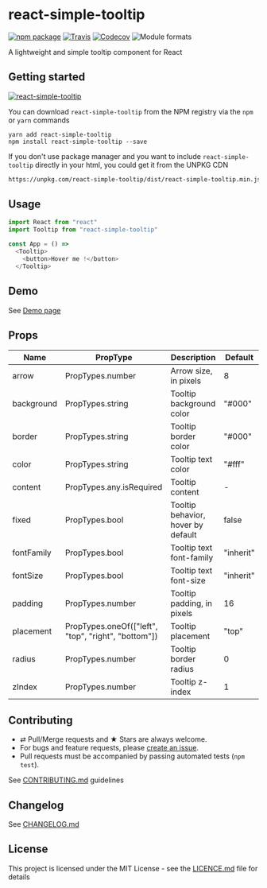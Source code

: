 # react-simple-tooltip

[![npm package][npm-badge]][npm]
[![Travis][build-badge]][build]
[![Codecov][codecov-badge]][codecov]
![Module formats][module-formats]

A lightweight and simple tooltip component for React

## Getting started

[![react-simple-tooltip](https://nodei.co/npm/react-simple-tooltip.png?downloads=true&downloadRank=true&stars=true)](https://nodei.co/npm/react-simple-tooltip/)

You can download `react-simple-tooltip` from the NPM registry via the `npm` or `yarn` commands

```shell
yarn add react-simple-tooltip
npm install react-simple-tooltip --save
```

If you don't use package manager and you want to include `react-simple-tooltip` directly in your html, you could get it from the UNPKG CDN

```html
https://unpkg.com/react-simple-tooltip/dist/react-simple-tooltip.min.js.
```

## Usage

```javascript
import React from "react"
import Tooltip from "react-simple-tooltip"

const App = () =>
  <Tooltip>
    <button>Hover me !</button>
  </Tooltip>
```

## Demo

See [Demo page][github-page]

## Props

|Name|PropType|Description|Default
|---|---|---|---
|arrow|PropTypes.number|Arrow size, in pixels|8
|background|PropTypes.string|Tooltip background color|"#000"
|border|PropTypes.string|Tooltip border color|"#000"
|color|PropTypes.string|Tooltip text color|"#fff"
|content|PropTypes.any.isRequired|Tooltip content|-
|fixed|PropTypes.bool|Tooltip behavior, hover by default|false
|fontFamily|PropTypes.bool|Tooltip text font-family|"inherit"
|fontSize|PropTypes.bool|Tooltip text font-size|"inherit"
|padding|PropTypes.number|Tooltip padding, in pixels|16
|placement|PropTypes.oneOf(["left", "top", "right", "bottom"])|Tooltip placement|"top"
|radius|PropTypes.number|Tooltip border radius|0
|zIndex|PropTypes.number|Tooltip z-index|1

## Contributing

* ⇄ Pull/Merge requests and ★ Stars are always welcome.
* For bugs and feature requests, please [create an issue][github-issue].
* Pull requests must be accompanied by passing automated tests (`npm test`).

See [CONTRIBUTING.md](./CONTRIBUTING.md) guidelines

## Changelog

See [CHANGELOG.md](./CHANGELOG.md)

## License

This project is licensed under the MIT License - see the [LICENCE.md](./LICENCE.md) file for details

[npm-badge]: https://img.shields.io/npm/v/react-simple-tooltip.svg?style=flat-square
[npm]: https://www.npmjs.org/package/react-simple-tooltip

[build-badge]: https://img.shields.io/travis/xuopled/react-simple-tooltip/master.svg?style=flat-square
[build]: https://travis-ci.org/xuopled/react-simple-tooltip

[codecov-badge]: https://img.shields.io/codecov/c/github/xuopled/react-simple-tooltip.svg?style=flat-square
[codecov]: https://codecov.io/gh/xuopled/react-simple-tooltip

[module-formats]: https://img.shields.io/badge/module%20formats-umd%2C%20cjs%2C%20esm-green.svg?style=flat-square

[github-page]: https://xuopled.github.io/react-simple-tooltip
[github-issue]: https://github.com/xuopled/react-simple-tooltip/issues/new
